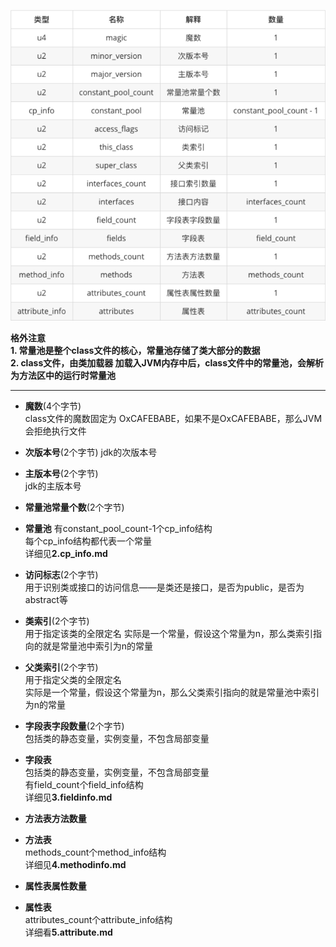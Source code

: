 ![alt 属性文本](../p/img_13.png)  


**格外注意**  
**1. 常量池是整个class文件的核心，常量池存储了类大部分的数据**  
**2. class文件，由类加载器 加载入JVM内存中后，class文件中的常量池，会解析为方法区中的运行时常量池**


***
* **魔数**(4个字节)   
  class文件的魔数固定为 OxCAFEBABE，如果不是OxCAFEBABE，那么JVM会拒绝执行文件    
  

* **次版本号**(2个字节)
  jdk的次版本号
  

* **主版本号**(2个字节)  
  jdk的主版本号 
  

* **常量池常量个数**(2个字节)   
  

* **常量池**
  有constant_pool_count-1个cp_info结构   
  每个cp_info结构都代表一个常量    
  详细见**2.cp_info.md**
  

* **访问标志**(2个字节)  
  用于识别类或接口的访问信息——是类还是接口，是否为public，是否为abstract等
  

* **类索引**(2个字节)    
  用于指定该类的全限定名
  实际是一个常量，假设这个常量为n，那么类索引指向的就是常量池中索引为n的常量   
  

* **父类索引**(2个字节)  
  用于指定父类的全限定名  
  实际是一个常量，假设这个常量为n，那么父类索引指向的就是常量池中索引为n的常量
  

* **字段表字段数量**(2个字节)  
  包括类的静态变量，实例变量，不包含局部变量  
  

* **字段表**   
  包括类的静态变量，实例变量，不包含局部变量  
  有field_count个field_info结构   
  详细见**3.fieldinfo.md** 
  

* **方法表方法数量**   
  

* **方法表**  
  methods_count个method_info结构      
  详细见**4.methodinfo.md**   
  

* **属性表属性数量**  
  

* **属性表**    
  attributes_count个attribute_info结构    
  详细看**5.attribute.md**
  